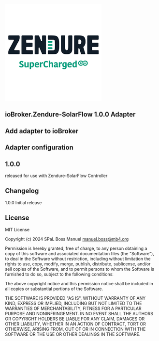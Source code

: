 ![Logo](admin/zendure-solarflow.png)

## ioBroker.Zendure-SolarFlow 1.0.0 Adapter

## Add adapter to ioBroker


## Adapter configuration

## 1.0.0
released for use with Zendure-SolarFlow Controller

##  Changelog
1.0.0  Initial release<br>

## License
MIT License<br>

Copyright (c) 2024 SPaL Boss Manuel <manuel.boss@mb4.org><br>

Permission is hereby granted, free of charge, to any person obtaining a copy
of this software and associated documentation files (the "Software"), to deal
in the Software without restriction, including without limitation the rights
to use, copy, modify, merge, publish, distribute, sublicense, and/or sell
copies of the Software, and to permit persons to whom the Software is
furnished to do so, subject to the following conditions:

The above copyright notice and this permission notice shall be included in all
copies or substantial portions of the Software.

THE SOFTWARE IS PROVIDED "AS IS", WITHOUT WARRANTY OF ANY KIND, EXPRESS OR
IMPLIED, INCLUDING BUT NOT LIMITED TO THE WARRANTIES OF MERCHANTABILITY,
FITNESS FOR A PARTICULAR PURPOSE AND NONINFRINGEMENT. IN NO EVENT SHALL THE
AUTHORS OR COPYRIGHT HOLDERS BE LIABLE FOR ANY CLAIM, DAMAGES OR OTHER
LIABILITY, WHETHER IN AN ACTION OF CONTRACT, TORT OR OTHERWISE, ARISING FROM,
OUT OF OR IN CONNECTION WITH THE SOFTWARE OR THE USE OR OTHER DEALINGS IN THE
SOFTWARE.